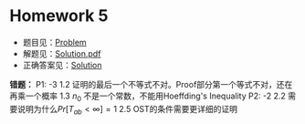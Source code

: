 # Homework 5

- 题目见：[Problem](https://notes.sjtu.edu.cn/s/AyhDY17B_)
- 解题见：[Solution.pdf](./Solution.pdf)
- 正确答案见：[Solution](./Solution_Official.pdf)

**错题：** P1: -3 1.2 证明的最后一个不等式不对。Proof部分第一个等式不对，还在再乘一个概率 1.3 $`n_0`$ 不是一个常数，不能用Hoeffding's Inequality P2: -2 2.2 需要说明为什么$`Pr[T_{ab}<\infty]=1`$ 2.5 OST的条件需要更详细的证明
